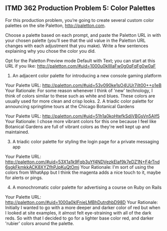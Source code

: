## ITMD 362 Production Problem 5: Color Palettes

For this production problem, you’re going to create several custom color palettes on the site Paletton, http://paletton.com.

Choose a palette based on each prompt, and paste the Paletton URL in with your chosen palette (you’ll see that the uid value in the Paletton URL changes with each adjustment that you make). Write a few sentences explaining why you chose the color you did.

Opt for the Paletton Preview mode Default with Text; you can start at this URL if you like: http://paletton.com/#uid=1000u0kllllaFw0g0qFqFg0w0aF

1. An adjacent color palette for introducing a new console gaming platform

Your Palette URL: http://paletton.com/#uid=53v090ke1sO4UUr7iIt00++o1eB
Your Rationale: For some reason whenever I think of 'new' technology, I think of colors similar to these such as white and blues. These colors are usually used for more clean and crisp looks.
2. A triadic color palette for announcing springtime tours at the Chicago Botanical Gardens

Your Palette URL: http://paletton.com/#uid=51h1a0koHtefkSdjVBGsVn5AIf5
Your Rationale: I chose more vibrant colors for this one because I feel like Botanical Gardens are full of vibrant colors as they're well kept up and maintained.

3. A triadic color palette for styling the login page for a private messaging app

Your Palette URL: http://paletton.com/#uid=53X1a1k9Fqb3uYf4NDVezkElaf9k7eDZ1N+F4rTnd6sgkFkmkkACK8XYZfhPJpKuQtOmj
Your Rationale: I'm sort of using the colors from WhatApp but I think the magenta adds a nice touch to it, maybe for alerts or pings.

4. A monochromatic color palette for advertising a course on Ruby on Rails

Your Palette URL: http://paletton.com/#uid=1000a0klFnieLMBhDutrdhbD98D
Your Rationale: Initially I wanted to go with a more deeper and darker color of red but when I looked at site examples, it almost felt eye-straining with all of the dark reds. So with that I decided to go for a lighter base color red, and darker 'rubier' colors around the palette.

